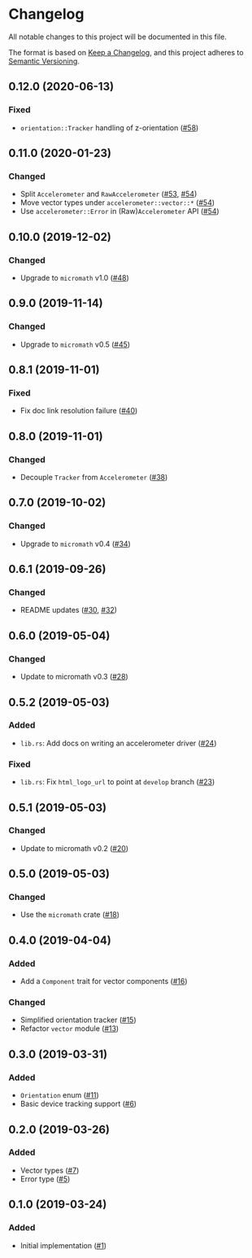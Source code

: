 # Changelog
All notable changes to this project will be documented in this file.

The format is based on [Keep a Changelog](https://keepachangelog.com/en/1.0.0/),
and this project adheres to [Semantic Versioning](https://semver.org/spec/v2.0.0.html).

## 0.12.0 (2020-06-13)
### Fixed
- `orientation::Tracker` handling of z-orientation ([#58])

[#58]: https://github.com/NeoBirth/accelerometer.rs/pull/58

## 0.11.0 (2020-01-23)
### Changed
- Split `Accelerometer` and `RawAccelerometer` ([#53], [#54])
- Move vector types under `accelerometer::vector::*` ([#54])
- Use `accelerometer::Error` in (Raw)`Accelerometer` API ([#54])

[#53]: https://github.com/NeoBirth/accelerometer.rs/pull/53
[#54]: https://github.com/NeoBirth/accelerometer.rs/pull/54

## 0.10.0 (2019-12-02)
### Changed
- Upgrade to `micromath` v1.0 ([#48])

[#48]: https://github.com/NeoBirth/accelerometer.rs/pull/48

## 0.9.0 (2019-11-14)
### Changed
- Upgrade to `micromath` v0.5 ([#45])

[#45]: https://github.com/NeoBirth/accelerometer.rs/pull/45

## 0.8.1 (2019-11-01)
### Fixed
- Fix doc link resolution failure ([#40])

[#40]: https://github.com/NeoBirth/accelerometer.rs/pull/40

## 0.8.0 (2019-11-01)
### Changed
- Decouple `Tracker` from `Accelerometer` ([#38])

[#38]: https://github.com/NeoBirth/accelerometer.rs/pull/38

## 0.7.0 (2019-10-02)
### Changed
- Upgrade to `micromath` v0.4 ([#34])

[#34]: https://github.com/NeoBirth/accelerometer.rs/pull/34

## 0.6.1 (2019-09-26)
### Changed
- README updates ([#30], [#32])

[#30]: https://github.com/NeoBirth/accelerometer.rs/pull/30
[#32]: https://github.com/NeoBirth/accelerometer.rs/pull/32

## 0.6.0 (2019-05-04)
### Changed
- Update to micromath v0.3 ([#28])

[#28]: https://github.com/NeoBirth/accelerometer.rs/pull/28

## 0.5.2 (2019-05-03)
### Added
- `lib.rs`: Add docs on writing an accelerometer driver ([#24])

### Fixed
- `lib.rs`: Fix `html_logo_url` to point at `develop` branch ([#23])

[#23]: https://github.com/NeoBirth/accelerometer.rs/pull/23
[#24]: https://github.com/NeoBirth/accelerometer.rs/pull/24

## 0.5.1 (2019-05-03)
### Changed
- Update to micromath v0.2 ([#20])

[#20]: https://github.com/NeoBirth/accelerometer.rs/pull/20

## 0.5.0 (2019-05-03)
### Changed
- Use the `micromath` crate ([#18])

[#18]: https://github.com/NeoBirth/accelerometer.rs/pull/18

## 0.4.0 (2019-04-04)
### Added
- Add a `Component` trait for vector components ([#16])

### Changed
- Simplified orientation tracker ([#15])
- Refactor `vector` module ([#13])

[#13]: https://github.com/NeoBirth/accelerometer.rs/pull/13
[#15]: https://github.com/NeoBirth/accelerometer.rs/pull/15
[#16]: https://github.com/NeoBirth/accelerometer.rs/pull/16

## 0.3.0 (2019-03-31)
### Added
- `Orientation` enum ([#11])
- Basic device tracking support ([#6])

[#6]: https://github.com/NeoBirth/accelerometer.rs/pull/6
[#11]: https://github.com/NeoBirth/accelerometer.rs/pull/11

## 0.2.0 (2019-03-26)
### Added
- Vector types ([#7])
- Error type ([#5])

[#5]: https://github.com/NeoBirth/accelerometer.rs/pull/5
[#7]: https://github.com/NeoBirth/accelerometer.rs/pull/7

## 0.1.0 (2019-03-24)
### Added
- Initial implementation ([#1])

[#1]: https://github.com/NeoBirth/accelerometer.rs/pull/1
